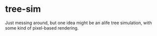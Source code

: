 # tree-sim

Just messing around, but one idea might be an alife tree simulation,
with some kind of pixel-based rendering.
